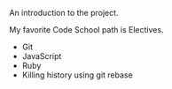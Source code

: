 An introduction to the project.

My favorite Code School path is Electives.

* Git
* JavaScript
* Ruby
* Killing history using git rebase
